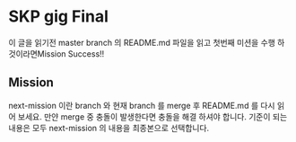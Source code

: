 # SKP gig Final

이 글을 읽기전 master branch 의 README.md 파일을 읽고 첫번째 미션을 수행 하것이라면Mission Success!!

## Mission 

next-mission 이란 branch 와 현재 branch 를 merge 후 README.md 를 다시 읽어 보세요.
만얀 merge 중 충돌이 발생한다면 충돌을 해결 하셔야 합니다. 
기준이 되는 내용은 모두 next-mission 의 내용을 최종본으로 선택합니다. 
